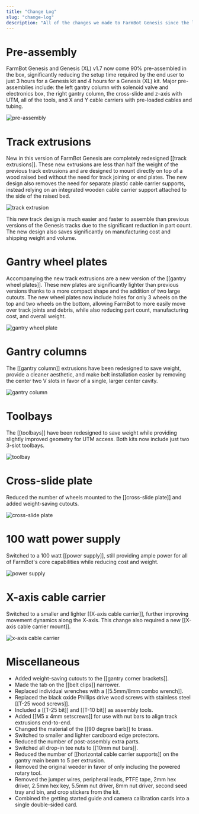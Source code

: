 ```yaml
---
title: "Change Log"
slug: "change-log"
description: "All of the changes we made to FarmBot Genesis since the last version"
---
```



# Pre-assembly

FarmBot Genesis and Genesis (XL) v1.7 now come 90% pre-assembled in the box, significantly reducing the setup time required by the end user to just 3 hours for a Genesis kit and 4 hours for a Genesis (XL) kit. Major pre-assemblies include: the left gantry column with solenoid valve and electronics box, the right gantry column, the cross-slide and z-axis with UTM, all of the tools, and X and Y cable carriers with pre-loaded cables and tubing.

![pre-assembly](_images/pre_assembly.png)

# Track extrusions

New in this version of FarmBot Genesis are completely redesigned [[track extrusions]]. These new extrusions are less than half the weight of the previous track extrusions and are designed to mount directly on top of a wood raised bed without the need for track joining or end plates. The new design also removes the need for separate plastic cable carrier supports, instead relying on an integrated wooden cable carrier support attached to the side of the raised bed.

![track extrusion](_images/track_extrusion.png)

This new track design is much easier and faster to assemble than previous versions of the Genesis tracks due to the significant reduction in part count. The new design also saves significantly on manufacturing cost and shipping weight and volume.

# Gantry wheel plates

Accompanying the new track extrusions are a new version of the [[gantry wheel plates]]. These new plates are significantly lighter than previous versions thanks to a more compact shape and the addition of two large cutouts. The new wheel plates now include holes for only 3 wheels on the top and two wheels on the bottom, allowing FarmBot to more easily move over track joints and debris, while also reducing part count, manufacturing cost, and overall weight.

![gantry wheel plate](_images/gantry_wheel_plate.png)

# Gantry columns

The [[gantry column]] extrusions have been redesigned to save weight, provide a cleaner aesthetic, and make belt installation easier by removing the center two V slots in favor of a single, larger center cavity.

![gantry column](_images/gantry_column.png)

# Toolbays

The [[toolbays]] have been redesigned to save weight while providing slightly improved geometry for UTM access. Both kits now include just two 3-slot toolbays.

![toolbay](_images/toolbay.png)

# Cross-slide plate

Reduced the number of wheels mounted to the [[cross-slide plate]] and added weight-saving cutouts.

![cross-slide plate](_images/cross_slide_plate.png)

# 100 watt power supply

Switched to a 100 watt [[power supply]], still providing ample power for all of FarmBot's core capabilities while reducing cost and weight.

![power supply](_images/power_supply.jpeg)

# X-axis cable carrier

Switched to a smaller and lighter [[X-axis cable carrier]], further improving movement dynamics along the X-axis. This change also required a new [[X-axis cable carrier mount]].

![x-axis cable carrier](_images/x_axis_cable_carrier.png)

# Miscellaneous

* Added weight-saving cutouts to the [[gantry corner brackets]].
* Made the tab on the [[belt clips]] narrower.
* Replaced individual wrenches with a [[5.5mm/8mm combo wrench]].
* Replaced the black oxide Phillips drive wood screws with stainless steel [[T-25 wood screws]].
* Included a [[T-25 bit]] and [[T-10 bit]] as assembly tools.
* Added [[M5 x 4mm setscrews]] for use with nut bars to align track extrusions end-to-end.
* Changed the material of the [[90 degree barb]] to brass.
* Switched to smaller and lighter cardboard edge protectors.
* Reduced the number of post-assembly extra parts.
* Switched all drop-in tee nuts to [[10mm nut bars]].
* Reduced the number of [[horizontal cable carrier supports]] on the gantry main beam to 5 per extrusion.
* Removed the original weeder in favor of only including the powered rotary tool.
* Removed the jumper wires, peripheral leads, PTFE tape, 2mm hex driver, 2.5mm hex key, 5.5mm nut driver, 8mm nut driver, second seed tray and bin, and crop stickers from the kit.
* Combined the getting started guide and camera calibration cards into a single double-sided card.
